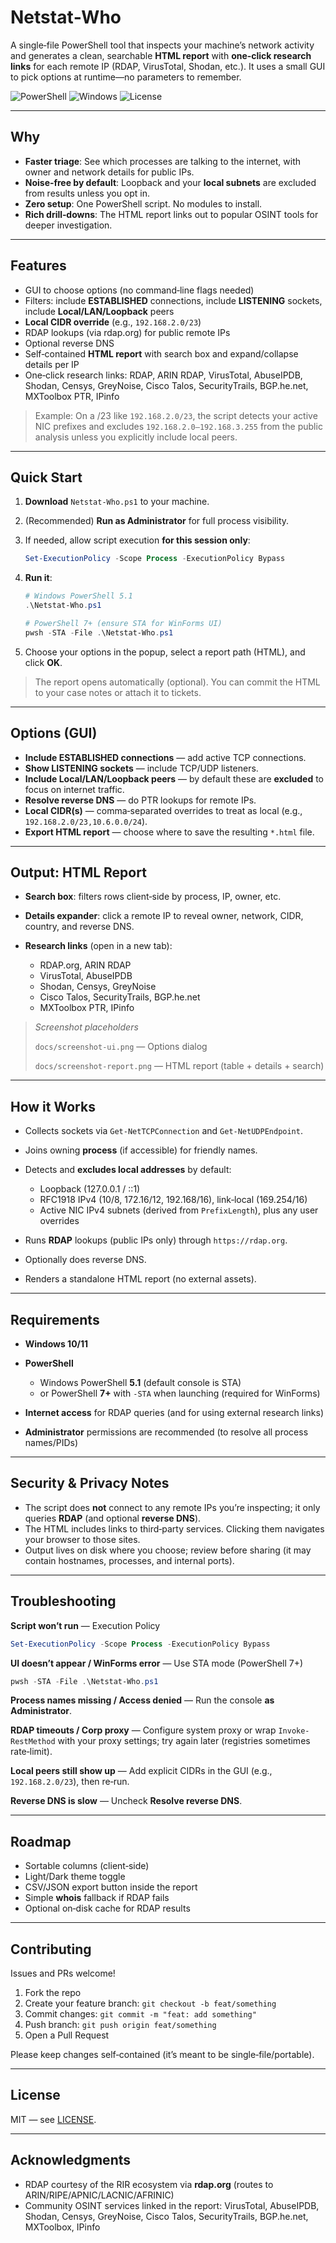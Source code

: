 # Netstat‑Who

A single‑file PowerShell tool that inspects your machine’s network activity and generates a clean, searchable **HTML report** with **one‑click research links** for each remote IP (RDAP, VirusTotal, Shodan, etc.). It uses a small GUI to pick options at runtime—no parameters to remember.

![PowerShell](https://img.shields.io/badge/PowerShell-5.1%2B-5391FE?logo=powershell\&logoColor=white)
![Windows](https://img.shields.io/badge/Windows-10%2F11-0078D6?logo=windows\&logoColor=white)
![License](https://img.shields.io/badge/License-MIT-green)

---

## Why

* **Faster triage**: See which processes are talking to the internet, with owner and network details for public IPs.
* **Noise‑free by default**: Loopback and your **local subnets** are excluded from results unless you opt in.
* **Zero setup**: One PowerShell script. No modules to install.
* **Rich drill‑downs**: The HTML report links out to popular OSINT tools for deeper investigation.

---

## Features

* GUI to choose options (no command‑line flags needed)
* Filters: include **ESTABLISHED** connections, include **LISTENING** sockets, include **Local/LAN/Loopback** peers
* **Local CIDR override** (e.g., `192.168.2.0/23`)
* RDAP lookups (via rdap.org) for public remote IPs
* Optional reverse DNS
* Self‑contained **HTML report** with search box and expand/collapse details per IP
* One‑click research links: RDAP, ARIN RDAP, VirusTotal, AbuseIPDB, Shodan, Censys, GreyNoise, Cisco Talos, SecurityTrails, BGP.he.net, MXToolbox PTR, IPinfo

> Example: On a /23 like `192.168.2.0/23`, the script detects your active NIC prefixes and excludes `192.168.2.0–192.168.3.255` from the public analysis unless you explicitly include local peers.

---

## Quick Start

1. **Download** `Netstat-Who.ps1` to your machine.
2. (Recommended) **Run as Administrator** for full process visibility.
3. If needed, allow script execution **for this session only**:

   ```powershell
   Set-ExecutionPolicy -Scope Process -ExecutionPolicy Bypass
   ```
4. **Run it**:

   ```powershell
   # Windows PowerShell 5.1
   .\Netstat-Who.ps1

   # PowerShell 7+ (ensure STA for WinForms UI)
   pwsh -STA -File .\Netstat-Who.ps1
   ```
5. Choose your options in the popup, select a report path (HTML), and click **OK**.

> The report opens automatically (optional). You can commit the HTML to your case notes or attach it to tickets.

---

## Options (GUI)

* **Include ESTABLISHED connections** — add active TCP connections.
* **Show LISTENING sockets** — include TCP/UDP listeners.
* **Include Local/LAN/Loopback peers** — by default these are **excluded** to focus on internet traffic.
* **Resolve reverse DNS** — do PTR lookups for remote IPs.
* **Local CIDR(s)** — comma‑separated overrides to treat as local (e.g., `192.168.2.0/23,10.6.0.0/24`).
* **Export HTML report** — choose where to save the resulting `*.html` file.

---

## Output: HTML Report

* **Search box**: filters rows client‑side by process, IP, owner, etc.
* **Details expander**: click a remote IP to reveal owner, network, CIDR, country, and reverse DNS.
* **Research links** (open in a new tab):

  * RDAP.org, ARIN RDAP
  * VirusTotal, AbuseIPDB
  * Shodan, Censys, GreyNoise
  * Cisco Talos, SecurityTrails, BGP.he.net
  * MXToolbox PTR, IPinfo

> *Screenshot placeholders*
>
> `docs/screenshot-ui.png` — Options dialog
>
> `docs/screenshot-report.png` — HTML report (table + details + search)

---

## How it Works

* Collects sockets via `Get-NetTCPConnection` and `Get-NetUDPEndpoint`.
* Joins owning **process** (if accessible) for friendly names.
* Detects and **excludes local addresses** by default:

  * Loopback (127.0.0.1 / ::1)
  * RFC1918 IPv4 (10/8, 172.16/12, 192.168/16), link‑local (169.254/16)
  * Active NIC IPv4 subnets (derived from `PrefixLength`), plus any user overrides
* Runs **RDAP** lookups (public IPs only) through `https://rdap.org`.
* Optionally does reverse DNS.
* Renders a standalone HTML report (no external assets).

---

## Requirements

* **Windows 10/11**
* **PowerShell**

  * Windows PowerShell **5.1** (default console is STA)
  * or PowerShell **7+** with `-STA` when launching (required for WinForms)
* **Internet access** for RDAP queries (and for using external research links)
* **Administrator** permissions are recommended (to resolve all process names/PIDs)

---

## Security & Privacy Notes

* The script does **not** connect to any remote IPs you’re inspecting; it only queries **RDAP** (and optional **reverse DNS**).
* The HTML includes links to third‑party services. Clicking them navigates your browser to those sites.
* Output lives on disk where you choose; review before sharing (it may contain hostnames, processes, and internal ports).

---

## Troubleshooting

**Script won’t run** — Execution Policy

```powershell
Set-ExecutionPolicy -Scope Process -ExecutionPolicy Bypass
```

**UI doesn’t appear / WinForms error** — Use STA mode (PowerShell 7+)

```powershell
pwsh -STA -File .\Netstat-Who.ps1
```

**Process names missing / Access denied** — Run the console **as Administrator**.

**RDAP timeouts / Corp proxy** — Configure system proxy or wrap `Invoke-RestMethod` with your proxy settings; try again later (registries sometimes rate‑limit).

**Local peers still show up** — Add explicit CIDRs in the GUI (e.g., `192.168.2.0/23`), then re‑run.

**Reverse DNS is slow** — Uncheck **Resolve reverse DNS**.

---

## Roadmap

* Sortable columns (client‑side)
* Light/Dark theme toggle
* CSV/JSON export button inside the report
* Simple **whois** fallback if RDAP fails
* Optional on‑disk cache for RDAP results

---

## Contributing

Issues and PRs welcome!

1. Fork the repo
2. Create your feature branch: `git checkout -b feat/something`
3. Commit changes: `git commit -m "feat: add something"`
4. Push branch: `git push origin feat/something`
5. Open a Pull Request

Please keep changes self‑contained (it’s meant to be single‑file/portable).

---

## License

MIT — see [LICENSE](LICENSE).

---

## Acknowledgments

* RDAP courtesy of the RIR ecosystem via **rdap.org** (routes to ARIN/RIPE/APNIC/LACNIC/AFRINIC)
* Community OSINT services linked in the report: VirusTotal, AbuseIPDB, Shodan, Censys, GreyNoise, Cisco Talos, SecurityTrails, BGP.he.net, MXToolbox, IPinfo

